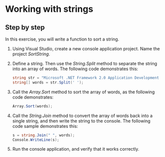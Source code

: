 ﻿# Working with strings

## Step by step

In this exercise, you will write a function to sort a string.

1. Using Visual Studio, create a new console application project. Name the project _SortString_.
2. Define a string. Then use the _String.Split_ method to separate the string into an array of words. The following code demonstrates this:

    ```csharp
    string str = "Microsoft .NET Framework 2.0 Application Development Foundation";
    string[] words = str.Split(' ');
    ```

3. Call the _Array.Sort_ method to sort the array of words, as the following code demonstrates:

    ```csharp
   Array.Sort(words);
    ```

4. Call the _String.Join_ method to convert the array of words back into a single string, and then write the string to the console. The following code sample demonstrates this:

    ```csharp
    s = string.Join(" ", words);
    Console.WriteLine(s);
    ```

5. Run the console application, and verify that it works correctly.
